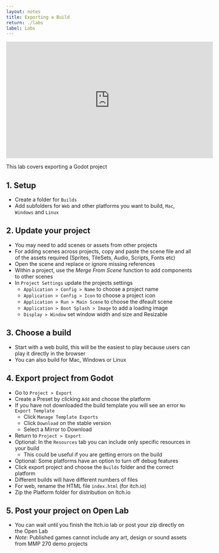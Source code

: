 ```yaml
---
layout: notes
title: Exporting a Build
return: ./labs
label: Labs
---
```


<iframe width="560" height="315" src="https://www.youtube.com/embed/4XsTHY5w08g?rel=0" frameborder="0" allowfullscreen></iframe>

This lab covers exporting a Godot project

## 1. Setup
- Create a folder for `Builds`
- Add subfolders for `Web` and other platforms you want to build, `Mac`, `Windows` and `Linux`

## 2. Update your project
- You may need to add scenes or assets from other projects
- For adding scenes across projects, copy and paste the scene file and all of the assets required (Sprites, TileSets, Audio, Scripts, Fonts etc)
- Open the scene and replace or ignore missing references
- Within a project, use the *Merge From Scene* function to add components to other scenes
- In `Project Settings` update the projects settings
	- `Application > Config > Name` to choose a project name
	- `Application > Config > Icon` to choose a project icon
	- `Application > Run > Main Scene` to choose the dfeault scene
	- `Application > Boot Splash > Image` to add a loading image
	- `Display > Window` set window width and size and Resizable

## 3. Choose a build
- Start with a web build, this will be the easiest to play because users can play it directly in the browser
- You can also build for Mac, Windows or Linux

## 4. Export project from Godot
- Go to `Project > Export`
- Create a Preset by clicking `Add` and choose the platform
- If you have not downloaded the build template you will see an error `No Export Template`
	- Click `Manage Template Exports`
	- Click `Download` on the stable version
	- Select a Mirror to Download
- Return to `Project > Export`
- Optional: In the `Resources` tab you can include only specific resources in your build
	- This could be useful if you are getting errors on the build
- Optional: Some platforms have an option to turn off debug features
- Click export project and choose the `Builds` folder and the correct platform
- Different builds will have different numbers of files
- For web, rename the HTML file `index.html` (for itch.io)
- Zip the Platform folder for distribution on Itch.io

## 5. Post your project on Open Lab
- You can wait until you finish the Itch.io lab or post your zip directly on the Open Lab
- *Note*: Published games cannot include any art, design or sound assets from MMP 270 demo projects